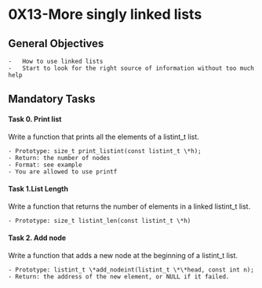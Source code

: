 # 0X13-More singly linked lists

## General Objectives
	-	How to use linked lists
	-	Start to look for the right source of information without too much help

## Mandatory Tasks

#### Task 0. Print list
Write a function that prints all the elements of a listint_t list.

	- Prototype: size_t print_listint(const listint_t \*h);
	- Return: the number of nodes
	- Format: see example
	- You are allowed to use printf

#### Task 1.List Length
Write a function that returns the number of elements in a linked listint_t list.

	- Prototype: size_t listint_len(const listint_t \*h)

#### Task 2. Add node
Write a function that adds a new node at the beginning of a listint_t list.

	- Prototype: listint_t \*add_nodeint(listint_t \*\*head, const int n);
	- Return: the address of the new element, or NULL if it failed.


